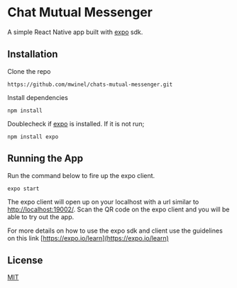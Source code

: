 # Chat Mutual Messenger

A simple React Native app built with [expo](https://expo.io/) sdk.

## Installation

Clone the repo

```
https://github.com/mwinel/chats-mutual-messenger.git
```

Install dependencies

```
npm install
```

Doublecheck if [expo](https://expo.io/) is installed. If it is not run;

```
npm install expo
```

## Running the App

Run the command below to fire up the expo client.

```
expo start
```

The expo client will open up on your localhost with a url similar to [http://localhost:19002/]().
Scan the QR code on the expo client and you will be able to try out the app.

For more details on how to use the expo sdk and client use the guidelines on this link [https://expo.io/learn](https://expo.io/learn)

## License

[MIT](https://choosealicense.com/licenses/mit/)
